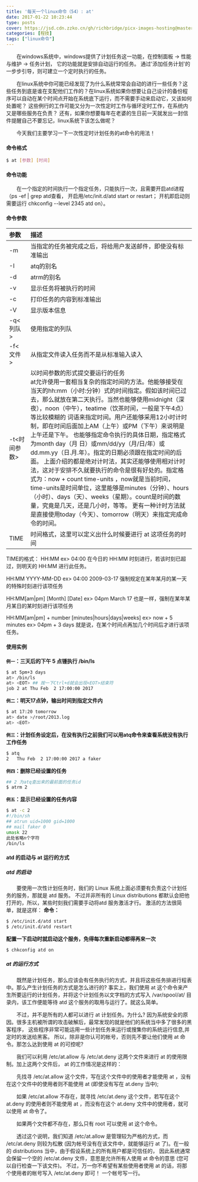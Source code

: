 ```yaml
---
title: '每天一个linux命令（54）: at'
date: 2017-01-22 10:23:44
type: posts
cover: https://jsd.cdn.zzko.cn/gh/richbridge/picx-images-hosting@master/thumbnail/程技.jpg
categories: [程技]
tags: ["linux命令"]
---
```

　　在windows系统中，windows提供了计划任务这一功能，在控制面板 -> 性能与维护 -> 任务计划， 它的功能就是安排自动运行的任务。 通过'添加任务计划'的一步步引导，则可建立一个定时执行的任务。
<!--more -->
　　在linux系统中你可能已经发现了为什么系统常常会自动的进行一些任务？这些任务到底是谁在支配他们工作的？在linux系统如果你想要让自己设计的备份程序可以自动在某个时间点开始在系统底下运行，而不需要手动来启动它，又该如何处置呢？ 这些例行的工作可能又分为一次性定时工作与循环定时工作，在系统内又是哪些服务在负责？ 还有，如果你想要每年在老婆的生日前一天就发出一封信件提醒自己不要忘记，linux系统下该怎么做呢？

　　今天我们主要学习一下一次性定时计划任务的at命令的用法！
#### 命令格式
```bash
$ at [参数] [时间]
```
#### 命令功能
　　在一个指定的时间执行一个指定任务，只能执行一次，且需要开启atd进程（ps -ef | grep atd查看， 开启用/etc/init.d/atd start or restart； 开机即启动则需要运行 chkconfig --level 2345 atd on）。

#### 命令参数
| 参数 | 描述 |
| :- | :- |
| -m | 当指定的任务被完成之后，将给用户发送邮件，即使没有标准输出 |
| -I | atq的别名 |
| -d | atrm的别名 |
| -v | 显示任务将被执行的时间 |
| -c | 打印任务的内容到标准输出 |
| -V | 显示版本信息 |
| -q<列队> | 使用指定的列队 |
| -f<文件> | 从指定文件读入任务而不是从标准输入读入 |
| -t<时间参数> | 以时间参数的形式提交要运行的任务<br>at允许使用一套相当复杂的指定时间的方法。他能够接受在当天的hh:mm（小时:分钟）式的时间指定。假如该时间已过去，那么就放在第二天执行。当然也能够使用midnight（深夜），noon（中午），teatime（饮茶时间，一般是下午4点）等比较模糊的 词语来指定时间。用户还能够采用12小时计时制，即在时间后面加上AM（上午）或PM（下午）来说明是上午还是下午。 也能够指定命令执行的具体日期，指定格式为month day（月 日）或mm/dd/yy（月/日/年）或dd.mm.yy（日.月.年）。指定的日期必须跟在指定时间的后面。 上面介绍的都是绝对计时法，其实还能够使用相对计时法，这对于安排不久就要执行的命令是很有好处的。指定格式为：now + count time-units ，now就是当前时间，time-units是时间单位，这里能够是minutes（分钟）、hours（小时）、days（天）、weeks（星期）。count是时间的数量，究竟是几天，还是几小时，等等。 更有一种计时方法就是直接使用today（今天）、tomorrow（明天）来指定完成命令的时间。 |
| TIME | 时间格式，这里可以定义出什么时候要进行 at 这项任务的时间|
TIME的格式：
HH:MM
ex> 04:00
在今日的 HH:MM 时刻进行，若该时刻已超过，则明天的 HH:MM 进行此任务。

HH:MM YYYY-MM-DD
ex> 04:00 2009-03-17
强制规定在某年某月的某一天的特殊时刻进行该项任务

HH:MM[am|pm] [Month] [Date]
ex> 04pm March 17
也是一样，强制在某年某月某日的某时刻进行该项任务

HH:MM[am|pm] + number [minutes|hours|days|weeks]
ex> now + 5 minutes
ex> 04pm + 3 days
就是说，在某个时间点再加几个时间后才进行该项任务。

#### 使用实例
**`例一`：三天后的下午 5 点锺执行 /bin/ls**
```bash
$ at 5pm+3 days
at> /bin/ls
at> <EOT> ## 按一下Ctrl+d就会出现<EOT>结束符
job 2 at Thu Feb  2 17:00:00 2017
```
**`例二`：明天17点钟，输出时间到指定文件内**
```bash
$ at 17:20 tomorrow
at> date >/root/2013.log   
at> <EOT>
```
**`例三`：计划任务设定后，在没有执行之前我们可以用atq命令来查看系统没有执行工作任务**
```bash
$ atq
2	Thu Feb  2 17:00:00 2017 a faker
```
**`例四`：删除已经设置的任务**
```bash
## 2 为atq查出来的最前面的任务id
$ atrm 2
```
**`例五`：显示已经设置的任务内容**
```bash
$ at -c 2
#!/bin/sh
## atrun uid=1000 gid=1000
## mail faker 0
umask 22
此处省略n个字符
/bin/ls
```
#### atd 的启动与 at 运行的方式
##### atd 的启动
　　要使用一次性计划任务时，我们的 Linux 系统上面必须要有负责这个计划任务的服务，那就是 atd 服务。 不过并非所有的 Linux distributions 都默认会把他打开的，所以，某些时刻我们需要手动将atd 服务激活才行。 激活的方法很简单，就是这样：
**命令：**
```bash
$ /etc/init.d/atd start
$ /etc/init.d/atd restart
```
**配置一下启动时就启动这个服务，免得每次重新启动都得再来一次**
```bash
$ chkconfig atd on
```
##### at 的运行方式
　　既然是计划任务，那么应该会有任务执行的方式，并且将这些任务排进行程表中。那么产生计划任务的方式是怎么进行的? 事实上，我们使用 at 这个命令来产生所要运行的计划任务，并将这个计划任务以文字档的方式写入 /var/spool/at/ 目录内，该工作便能等待 atd 这个服务的取用与运行了。就这么简单。

　　不过，并不是所有的人都可以进行 at 计划任务。为什么? 因为系统安全的原因。很多主机被所谓的攻击破解后，最常发现的就是他们的系统当中多了很多的黑客程序， 这些程序非常可能运用一些计划任务来运行或搜集你的系统运行信息,并定时的发送给黑客。 所以，除非是你认可的帐号，否则先不要让他们使用 at 命令。那怎么达到使用 at 的可控呢?

　　我们可以利用 /etc/at.allow 与 /etc/at.deny 这两个文件来进行 at 的使用限制。加上这两个文件后， at 的工作情况是这样的：

　　先找寻 /etc/at.allow 这个文件，写在这个文件中的使用者才能使用 at ，没有在这个文件中的使用者则不能使用 at (即使没有写在 at.deny 当中);

　　如果 /etc/at.allow 不存在，就寻找 /etc/at.deny 这个文件，若写在这个 at.deny 的使用者则不能使用 at ，而没有在这个 at.deny 文件中的使用者，就可以使用 at 命令了。

　　如果两个文件都不存在，那么只有 root 可以使用 at 这个命令。

　　透过这个说明，我们知道 /etc/at.allow 是管理较为严格的方式，而 /etc/at.deny 则较为松散 (因为帐号没有在该文件中，就能够运行 at 了)。在一般的 distributions 当中，由于假设系统上的所有用户都是可信任的， 因此系统通常会保留一个空的 /etc/at.deny 文件，意思是允许所有人使用 at 命令的意思 (您可以自行检查一下该文件)。 不过，万一你不希望有某些使用者使用 at 的话，将那个使用者的帐号写入 /etc/at.deny 即可！ 一个帐号写一行。
